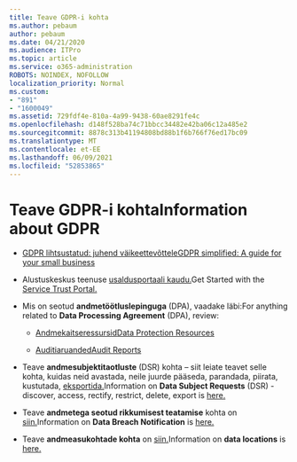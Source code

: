 ```yaml
---
title: Teave GDPR-i kohta
ms.author: pebaum
author: pebaum
ms.date: 04/21/2020
ms.audience: ITPro
ms.topic: article
ms.service: o365-administration
ROBOTS: NOINDEX, NOFOLLOW
localization_priority: Normal
ms.custom:
- "891"
- "1600049"
ms.assetid: 729fdf4e-810a-4a99-9438-60ae8291fe4c
ms.openlocfilehash: d148f528ba74c71bbcc34482e42ba06c12a485e2
ms.sourcegitcommit: 8878c313b41194808bd88b1f6b766f76ed17bc09
ms.translationtype: MT
ms.contentlocale: et-EE
ms.lasthandoff: 06/09/2021
ms.locfileid: "52853865"
---
```

# <a name="information-about-gdpr"></a><span data-ttu-id="0b44f-102">Teave GDPR-i kohta</span><span class="sxs-lookup"><span data-stu-id="0b44f-102">Information about GDPR</span></span>

- [<span data-ttu-id="0b44f-103">GDPR lihtsustatud: juhend väikeettevõttele</span><span class="sxs-lookup"><span data-stu-id="0b44f-103">GDPR simplified: A guide for your small business</span></span>](/microsoft-365/admin/security-and-compliance/gdpr-compliance)

- <span data-ttu-id="0b44f-104">Alustuskeskus teenuse [usaldusportaali kaudu.](https://servicetrust.microsoft.com/ViewPage/GDPRGetStarted)</span><span class="sxs-lookup"><span data-stu-id="0b44f-104">Get Started with the [Service Trust Portal.](https://servicetrust.microsoft.com/ViewPage/GDPRGetStarted)</span></span>

- <span data-ttu-id="0b44f-105">Mis on seotud **andmetöötluslepinguga** (DPA), vaadake läbi:</span><span class="sxs-lookup"><span data-stu-id="0b44f-105">For anything related to **Data Processing Agreement** (DPA), review:</span></span>

  - [<span data-ttu-id="0b44f-106">Andmekaitseressursid</span><span class="sxs-lookup"><span data-stu-id="0b44f-106">Data Protection Resources</span></span>](https://servicetrust.microsoft.com/ViewPage/TrustDocuments)

  - [<span data-ttu-id="0b44f-107">Auditiaruanded</span><span class="sxs-lookup"><span data-stu-id="0b44f-107">Audit Reports</span></span>](https://servicetrust.microsoft.com/ViewPage/MSComplianceGuide)

- <span data-ttu-id="0b44f-108">Teave **andmesubjektitaotluste** (DSR) kohta – siit leiate teavet selle kohta, kuidas neid avastada, neile juurde pääseda, parandada, piirata, kustutada, [eksportida.](/microsoft-365/compliance/gdpr-dsr-office365)</span><span class="sxs-lookup"><span data-stu-id="0b44f-108">Information on **Data Subject Requests** (DSR) - discover, access, rectify, restrict, delete, export is [here.](/microsoft-365/compliance/gdpr-dsr-office365)</span></span>

- <span data-ttu-id="0b44f-109">Teave **andmetega seotud rikkumisest teatamise** kohta on [siin.](https://servicetrust.microsoft.com/ViewPage/GDPRBreach)</span><span class="sxs-lookup"><span data-stu-id="0b44f-109">Information on **Data Breach Notification** is [here.](https://servicetrust.microsoft.com/ViewPage/GDPRBreach)</span></span>

- <span data-ttu-id="0b44f-110">Teave **andmeasukohtade kohta** on [siin.](https://products.office.com/where-is-your-data-located?ms.officeurl=datamaps&amp;geo=All#All)</span><span class="sxs-lookup"><span data-stu-id="0b44f-110">Information on **data locations** is [here.](https://products.office.com/where-is-your-data-located?ms.officeurl=datamaps&amp;geo=All#All)</span></span>
